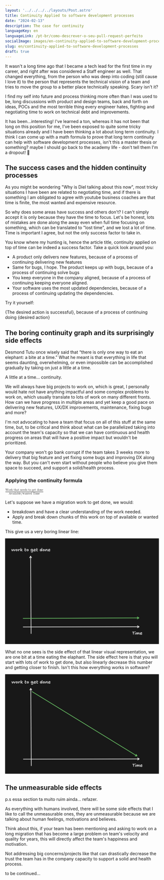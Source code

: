 ```yaml
---
layout: '../../../../layouts/Post.astro'
title: Continuity Applied to software development processes
date: "2024-02-13"
description: The case for continuity 
languageKey: en
languageLink: /pt-br/como-descrever-o-seu-pull-request-perfeito
socialImage: images/en-continuity-applied-to-software-development-processes.png
slug: en/continuity-applied-to-software-development-processes
draft: true
---
```


It wasn't a long time ago that I became a tech lead for the first time in my career, and right after was considered a Staff engineer as well. That changed everything, from the person who was deep into coding (still cause I love it) to the person that represents the technical vision of a team and tries to move the group to a better place technically speaking. Scary isn't it? 

I find my self into future and process thinking more often than I was used to be, long discussions with product and design teams, back and forth on ideas, POCs and the most terrible thing every engineer hates, fighting and negotiating time to work on technical debt and improvements.

It has been...interesting! I've learned a ton, whereas it has not been that long on this position for me, I've been exposed to quite some tricky situations already and I have been thinking a lot about long term continuity. I think I can come up with a math formula to prove that long term continuity can help with software development processes, isn't this a master thesis or something? maybe I should go back to the academy life - don't tell them I'm a dropout! 🤫

<h2 class="subtitle--separator">The success cases and the hidden continuity processes</h2>

As you might be wondering "Why is Diel talking about this now", most tricky situations I have been are related to negotiating time, and if there is something I am obligated to agree with youtube business coaches are that time is finite, the most wanted and expensive resource.

So why does some areas have success and others don't? I can't simply accept it is only because they have the time to focus. Let's be honest, lots of mistakes are done along the away even when full time focusing on something, which can be translated to "lost time", and we lost a lot of time. Time is important I agree, but not the only success factor to take in.

You know where my hunting is, hence the article title, continuity applied on top of time can be indeed a success factor. Take a quick look around you:

- A product only delivers new features, because of a process of continuing delivering new features
- Same for bugs, I hope. The product keeps up with bugs, because of a process of continuing solve bugs
- You keep everyone in the company aligned, because of a process of continuing keeping everyone aligned.
- Your software uses the most updated dependencies, because of a process of continuing updating the dependencies.

Try it yourself:

{The desired action is successful}, because of a process of continuing doing {desired action}


<h2>The boring continuity graph and its surprisingly side effects</h2>

Desmond Tutu once wisely said that “there is only one way to eat an elephant: a bite at a time.” What he meant is that everything in life that seems daunting, overwhelming, or even impossible can be accomplished gradually by taking on just a little at a time.

A little at a time... continuity. 

We will always have big projects to work on, which is great, I personally would hate not have anything impactful and some complex problems to work on, which usually translate to lots of work on many different fronts. How can we have progress in multiple areas and yet keep a good pace on delivering new features, UX/DX improvements, maintenance, fixing bugs and more?

I'm not advocating to have a team that focus on all of this stuff at the same time, but, to be critical and think about what can be parallelized taking into account the team's capacity so that we can have continuous and health progress on areas that will have a positive impact but wouldn't be prioritized. 

Your company won't go bank corrupt if the team takes 3 weeks more to delivery that big feature and yet fixing some bugs and improving DX along the way. But you can't even start without people who believe you give them space to succeed, and support a solid/health process.


<h3>Applying the continuity formula</h3>

<math display="inline">
  <mfrac>
    <msup>
      <mi>Work that needs to get done</mi>
    </msup>
    <mn>Available/wanted Time</mn>
  </mfrac>
</math>


Let's suppose we have a migration work to get done, we would:

 - breakdown and have a clear understanding of the work needed. 
 - Apply and break down chunks of this work on top of available or wanted time.

This give us a very boring linear line:

<img src="/images/continuity-applied-to-software-development-processes/graph-1.png" alt="linear graph" />

What no one sees is the side effect of that linear visual representation, we are one bit at a time eating the elaphant. The side effect here is that you will start with lots of work to get done, but also linearly decrease this number and getting closer to finish. Isn't this how everything works in software?

<img src="/images/continuity-applied-to-software-development-processes/graph-2.png" alt="linear graph" />


<h2>The unmeasurable side effects</h2>

p.s essa section ta muito ruim ainda... refazer.

As everything with humans involved, there will be some side effects that I like to call the unmeasurable ones, they are unmeasurable because we are talking about human feelings, motivations and believes.

Think about this, if your team has been mentioning and asking to work on a long migration that has become a large problem on team's velocity and quality for years, this will directly affect the team's happiness and motivation. 

Not addressing big concerns/projects like that can drastically decrease the trust the team has in the company capacity to support a solid and health process. 

to be continued...

